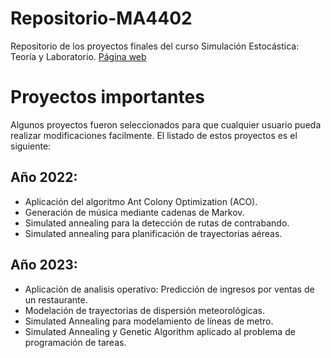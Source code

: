 # Repositorio-MA4402
Repositorio de los proyectos finales del curso Simulación Estocástica: Teoría y Laboratorio. [Página web](https://labs.dim.uchile.cl/simestoc/)

# Proyectos importantes

Algunos proyectos fueron seleccionados para que cualquier usuario pueda realizar modificaciones facilmente. El listado de estos proyectos es el siguiente:

## Año 2022:
- Aplicación del algoritmo Ant Colony Optimization (ACO).
- Generación de música mediante cadenas de Markov.
- Simulated annealing para la detección de rutas de contrabando.
- Simulated annealing para planificación de trayectorias aéreas.

## Año 2023:
- Aplicación de analisis operativo: Predicción de ingresos por ventas de un restaurante.
- Modelación de trayectorias de dispersión meteorológicas.
- Simulated Annealing para modelamiento de líneas de metro.
- Simulated Annealing y Genetic Algorithm aplicado al problema de programación de tareas.
